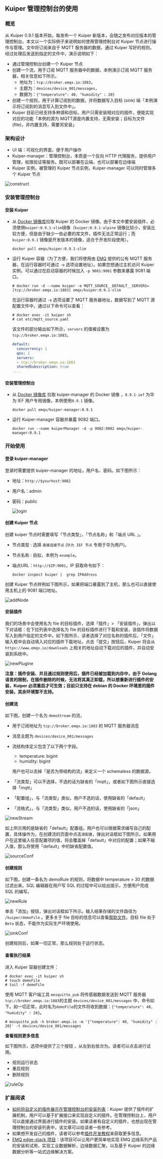 

## Kuiper 管理控制台的使用

### 概览

从 Kuiper 0.9.1 版本开始，每发布一个 Kuiper 新版本，会随之发布对应版本的管理控制台。本文以一个实际例子来说明如何使用管理控制台对 Kuiper 节点进行操作与管理。文中将订阅来自于 MQTT 服务器的数据，通过 Kuiper 写好的规则，经过处理后发送到指定的文件中，演示说明如下：

- 通过管理控制台创建一个 Kuiper 节点
- 创建一个流，用于订阅 MQTT 服务器中的数据，本例演示订阅 MQTT 服务器，相关信息如下所示。
  - 地址为：`tcp://broker.emqx.io:1883`，
  - 主题为：`devices/device_001/messages`，
  - 数据为：`{"temperature": 40, "humidity" : 20}`
- 创建一个规则，用于计算订阅到的数据，并将数据写入目标 (sink) 端「本例演示将订阅到的消息写入到文件中」。
- Kuiper 目前已经支持多种源和目标。用户只需安装相对应的插件，便能实现对应的功能「本例的源为 MQTT源是内置支持，无需安装；目标为文件 (file)，非内置支持，需要另安装」

### 架构设计

* UI 端：可视化的界面，便于用户操作
* Kuiper-manager：管理控制台，本质是一个反向 HTTP 代理服务，提供用户管理，权限验证等服务。既可以部署在云端，也可以部署在边缘端
* Kuiper 实例，被管理的 Kuiper 节点实例，Kuiper-manager 可以同时管理多个 Kuiper 节点

![construct](./resources/arch.png)

### 安装管理控制台

#### 安装 Kuiper

- 从 [Docker 镜像库](https://hub.docker.com/r/emqx/kuiper/tags)拉取 Kuiper 的 Docker 镜像。由于本文中要安装插件，必须使用`kuiper:0.9.1-slim`镜像（`kuiper:0.9.1-alpine` 镜像比较小，安装比较方便，但是由于缺少一些必要的库文件，插件无法正常运行；而 `kuiper:0.9.1` 镜像是开发版本的镜像，适合于开发阶段使用）。

  ```shell
  docker pull emqx/kuiper:0.9.1-slim
  ```

- 运行 Kuiper 容器（为了方便，我们将使用由 [EMQ](https://www.emqx.io) 提供的公有 MQTT 服务器，在运行容器时可通过 `-e` 选项设置地址）。如果您想通过主机访问 Kuiper 实例，可以通过在启动容器的时候加入 `-p 9081:9081` 参数来暴露 9081 端口。

  ```shell
  # docker run -d --name kuiper -e MQTT_SOURCE__DEFAULT__SERVERS=[tcp://broker.emqx.io:1883] emqx/kuiper:0.9.1-slim
  ```
  
  在运行容器时通过 `-e` 选项设置了 MQTT 服务器地址，数据写到了 MQTT 源配置文件中，通过以下命令可以查看：
  
  ```shell
  # docker exec -it kuiper sh
  # cat etc/mqtt_source.yaml
  ```
  
  该文件的部分输出如下所示，`servers` 的值被设置为 `tcp://broker.emqx.io:1883`。
  
  ```yaml
  default:
    concurrency: 1
    qos: 1
    servers:
    - tcp://broker.emqx.io:1883
    sharedSubscription: true
  ....
  ```

#### 安装管理控制台

- 从 [Docker 镜像库](https://hub.docker.com/r/emqx/kuiper-manager/tags) 拉取 kuiper-manager 的 Docker 镜像 ，`0.9.1-ief` 为华为 IEF 用户专用镜像，本例使用`0.9.1` 镜像。

  ```shell
  docker pull emqx/kuiper-manager:0.9.1
  ```

- 运行 Kuiper-manager 容器并暴露 9082 端口。

  ```shell
  docker run --name kuiperManager -d -p 9082:9082 emqx/kuiper-manager:0.9.1
  ```

### 开始使用

#### 登录 kuiper-manager

登录时需要提供 kuiper-manager 的地址，用户名、密码。如下图所示：

* 地址：`http://$yourhost:9082`

* 用户名：admin

* 密码：public

  ![login](./resources/login.png)

#### 创建 Kuiper 节点

创建 kuiper 节点时需要填写「节点类型」，「节点名称」和「端点 URL 」。

* 节点类型 : 选择 `直接连接节点`  (`华为 IEF 节点` 专用于华为用户)。

* 节点名称 : 自拟，本例为 `example`。

* 端点URL：`http://$IP:9081`，IP 获取命令如下：

  ```shell
  docker inspect kuiper |  grep IPAddress
  ```

创建 Kuiper 节点样例如下图所示，如果把端口暴露到了主机，那么也可以直接使用主机上的 9081 端口地址。

![addNode](./resources/add_node.png)

#### 安装插件

我们的场景中会使用名为 file 的目标插件，选择「插件」> 「安装插件」，弹出以下对话框：在下拉列表中选择名为 file 的目标插件进行下载和安装，该插件将数据写入到用户指定的文件中。如下图所示，读者选择了对应名称的插件后，「文件」输入框中会自动填入对应的插件下载地址。点击「提交」按钮后，Kuiper 将会从 `https://www.emqx.io/downloads` 上相关的地址自动下载对应的插件，并自动安装到系统中。

![newPlugine](./resources/new_plugin.png)

**注意：插件安装、并且通过规则使用后，插件已经被加载到内存中，由于 Golang 语言的限制，在插件删除的时候，无法将其真正卸载，所以想重新进行插件的安装，Kuiper 必须重启才可生效；目前只支持在 debian 的 Docker 环境里的插件安装，其余环境暂不支持。**

#### 创建流

如下图，创建一个名为 `demoStream` 的流，

- 用于订阅地址为 `tcp://broker.emqx.io:1883` 的 MQTT 服务器消息

- 消息主题为 `devices/device_001/messages`

- 流结构体定义包含了以下两个字段。 

  - temperature: bigint 
  - humidity: bigint

  用户也可以去掉「是否为带结构的流」来定义一个 schemaless 的数据源。

- 「流类型」可以不选择，不选的话为缺省的「mqtt」，或者如下图所示直接选择「mqtt」

- 「配置组」，与「流类型」类似，用户不选的话，使用缺省的「default」

- 「流格式」，与「流类型」类似，用户不选的话，使用缺省的「json」

![newStream](./resources/new_stream.png)

如上所示用的是缺省的「default」配置组。用户也可以根据需求编写自己的配置，具体操作为，在创建流的页面中点击`源配置`，弹出对话框如下图所示。如果用户在这里输入任意配置项的值，将会覆盖掉「default」中对应的配置；如果不输入值，那么将使用「default」中的缺省配置值。

![sourceConf](./resources/source_conf.png)

#### 创建规则

如下图，创建一条名为 demoRule 的规则，将数据中 temperature > 30 的数据过滤出来。SQL 编辑器在用户写 SQL 的过程中可以给出提示，方便用户完成 SQL 的编写。

![newRule](./resources/new_rule.png)

单击「添加」按钮，弹出对话框如下所示。输入结果存储的文件路径为 `/kuiper/demoFile` 。更多关于 file 目标的信息可以查看[帮助文件](../plugins/sinks/file.md)。目标 file 处于 `Beta` 状态，不能作为实际生产环境使用。

![sinkConf](./resources/sink_conf.png)

创建规则后，如果一切正常，那么规则处于运行状态。

#### 查看执行结果

进入 Kuiper 容器创建文件：

```shell
# docker exec -it kuiper sh
# touch demoFile
# tail -f demoFile
```

使用 MQTT 客户端工具 `mosquitto_pub` 将传感器数据发送到 MQTT 服务器 `tcp://broker.emqx.io:1883`的主题 `devices/device_001/messages`  中，命令如下。如一切正常，此时名为`demoFile`的文件将收到数据：`{"temperature": 40, "humidity" : 20}`。

```shell
# mosquitto_pub -h broker.emqx.io -m '{"temperature": 40, "humidity" : 20}' -t devices/device_001/messages
```

**查看规则更多信息**

如下图所示，选项中提供了三个按钮 ，从左到右依次为。读者可以点击进行试用。

- 规则运行状态
- 重启规则
- 删除规则

![ruleOp](./resources/rule_op.png)

### 扩展阅读

- [如何将自定义的插件展示在管理控制台的安装列表](plugins_in_manager.md)：Kuiper 提供了插件的扩展机制，用户可以基于扩展接口来实现自定义的插件。在管理控制台上，用户可以直接通过界面进行插件的安装。如果读者有自定义的插件，也想出现在管理控制台的安装列表中，该文章可以给读者一些参考。
- 如果想开发自己的插件，读者可以参考[插件开发教程](../plugins/plugins_tutorial.md)来获取更多信息。
- [EMQ edge-stack 项目](https://github.com/emqx/edge-stack)：该项目可以让用户更简单地实现 EMQ 边缘系列产品的安装和试用，实现工业数据解析，边缘数据汇聚，以及基于 Kuiper 的边缘数据分析等一站式边缘解决方案。


